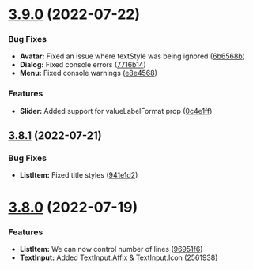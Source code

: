 # [3.9.0](https://github.com/BlueBaseJS/plugin-material-ui/compare/v3.8.1...v3.9.0) (2022-07-22)

### Bug Fixes

*   **Avatar:** Fixed an issue where textStyle was being ignored ([6b6568b](https://github.com/BlueBaseJS/plugin-material-ui/commit/6b6568b286ac53739f22ec2d91eb3f9123fe419b))
*   **Dialog:** Fixed console errors ([7716b14](https://github.com/BlueBaseJS/plugin-material-ui/commit/7716b148fb96f7e8c01806993a90030918c3025b))
*   **Menu:** Fixed console warnings ([e8e4568](https://github.com/BlueBaseJS/plugin-material-ui/commit/e8e4568fc8bfe0fc5664a408f34bf066b9253f0c))

### Features

*   **Slider:** Added support for valueLabelFormat prop ([0c4e1ff](https://github.com/BlueBaseJS/plugin-material-ui/commit/0c4e1ff3d77238808d9ccd94cd4833431efb9c89))

## [3.8.1](https://github.com/BlueBaseJS/plugin-material-ui/compare/v3.8.0...v3.8.1) (2022-07-21)

### Bug Fixes

*   **ListItem:** Fixed title styles ([941e1d2](https://github.com/BlueBaseJS/plugin-material-ui/commit/941e1d2145401f47e94c2543c51a192543cf69d2))

# [3.8.0](https://github.com/BlueBaseJS/plugin-material-ui/compare/v3.7.6...v3.8.0) (2022-07-19)

### Features

*   **ListItem:** We can now control number of lines ([96951f6](https://github.com/BlueBaseJS/plugin-material-ui/commit/96951f6814404b8c9ea33d9f7e63294b8fe36fff))
*   **TextInput:** Added TextInput.Affix & TextInput.Icon ([2561938](https://github.com/BlueBaseJS/plugin-material-ui/commit/2561938dee6058a1aada23170acc61240a4af6aa))
